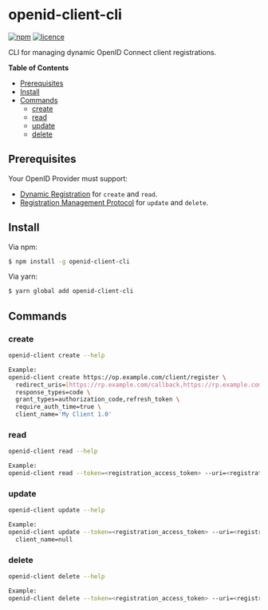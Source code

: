# openid-client-cli

[![npm][npm-image]][npm-url] [![licence][licence-image]][licence-url]

CLI for managing dynamic OpenID Connect client registrations.


**Table of Contents**

<!-- TOC START min:2 link:true update:true max:3 -->
  - [Prerequisites](#prerequisites)
  - [Install](#install)
  - [Commands](#commands)
    - [create](#create)
    - [read](#read)
    - [update](#update)
    - [delete](#delete)

<!-- TOC END -->

## Prerequisites

Your OpenID Provider must support:
- [Dynamic Registration][registration] for `create`
and `read`.
- [Registration Management Protocol][management] for `update`
and `delete`.

## Install

Via npm:
```bash
$ npm install -g openid-client-cli
```

Via yarn:
```bash
$ yarn global add openid-client-cli
```

## Commands

### create
```bash
openid-client create --help

Example:
openid-client create https://op.example.com/client/register \
  redirect_uris=[https://rp.example.com/callback,https://rp.example.com/forum/callback] \
  response_types=code \
  grant_types=authorization_code,refresh_token \
  require_auth_time=true \
  client_name='My Client 1.0'
```

### read
```bash
openid-client read --help

Example:
openid-client read --token=<registration_access_token> --uri=<registration_client_uri>
```

### update
```bash
openid-client update --help

Example:
openid-client update --token=<registration_access_token> --uri=<registration_client_uri> \
  client_name=null
```

### delete
```bash
openid-client delete --help

Example:
openid-client delete --token=<registration_access_token> --uri=<registration_client_uri>
```

[registration]: https://openid.net/specs/openid-connect-registration-1_0.html
[management]: https://tools.ietf.org/html/rfc7592
[npm-image]: https://img.shields.io/npm/v/openid-client-cli.svg?style=flat-square&maxAge=7200
[npm-url]: https://www.npmjs.com/package/openid-client-cli
[licence-image]: https://img.shields.io/github/license/panva/openid-client-cli.svg?style=flat-square&maxAge=7200
[licence-url]: LICENSE.md
